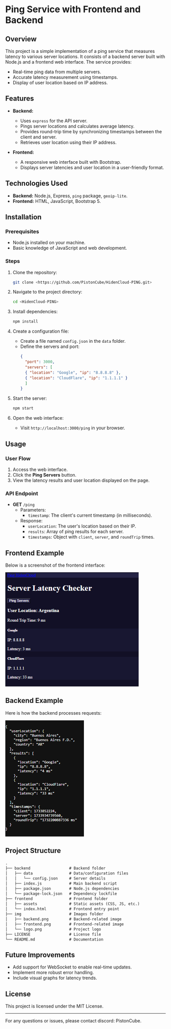 # Ping Service with Frontend and Backend

## Overview
This project is a simple implementation of a ping service that measures latency to various server locations. It consists of a backend server built with Node.js and a frontend web interface. The service provides:

- Real-time ping data from multiple servers.
- Accurate latency measurement using timestamps.
- Display of user location based on IP address.

## Features
- **Backend:**
  - Uses `express` for the API server.
  - Pings server locations and calculates average latency.
  - Provides round-trip time by synchronizing timestamps between the client and server.
  - Retrieves user location using their IP address.

- **Frontend:**
  - A responsive web interface built with Bootstrap.
  - Displays server latencies and user location in a user-friendly format.

## Technologies Used
- **Backend:** Node.js, Express, `ping` package, `geoip-lite`.
- **Frontend:** HTML, JavaScript, Bootstrap 5.

## Installation

### Prerequisites
- Node.js installed on your machine.
- Basic knowledge of JavaScript and web development.

### Steps
1. Clone the repository:
   ```bash
   git clone <https://github.com/PistonCube/HidenCloud-PING.git>
   ```

2. Navigate to the project directory:
   ```bash
   cd <HidenCloud-PING>
   ```

3. Install dependencies:
   ```bash
   npm install
   ```

4. Create a configuration file:
   - Create a file named `config.json` in the `data` folder.
   - Define the servers and port:
     ```json
     {
       "port": 3000,
       "servers": [
       { "location": "Google", "ip": "8.8.8.8" },
       { "location": "CloudFlare", "ip": "1.1.1.1" }
       ]
     }
     ```

5. Start the server:
   ```bash
   npm start
   ```

6. Open the web interface:
   - Visit `http://localhost:3000/ping` in your browser.

## Usage

### User Flow
1. Access the web interface.
2. Click the **Ping Servers** button.
3. View the latency results and user location displayed on the page.

### API Endpoint
- **GET** `/ping`
  - Parameters:
    - `timestamp`: The client's current timestamp (in milliseconds).
  - Response:
    - `userLocation`: The user's location based on their IP.
    - `results`: Array of ping results for each server.
    - `timestamps`: Object with `client`, `server`, and `roundTrip` times.

## Frontend Example
Below is a screenshot of the frontend interface:

![Frontend Interface](./img/frontend.png)

## Backend Example
Here is how the backend processes requests:

![Backend Process](./img/backend.png)

## Project Structure
```plaintext
.
├── backend                 # Backend folder
│   ├── data                # Data/configuration files
│   │   └── config.json     # Server details
│   ├── index.js            # Main backend script
│   ├── package.json        # Node.js dependencies
│   └── package-lock.json   # Dependency lockfile
├── frontend                # Frontend folder
│   ├── assets              # Static assets (CSS, JS, etc.)
│   └── index.html          # Frontend entry point
├── img                     # Images folder
│   ├── backend.png         # Backend-related image
│   ├── frontend.png        # Frontend-related image
│   └── logo.png            # Project logo
├── LICENSE                 # License file
└── README.md               # Documentation

```

## Future Improvements
- Add support for WebSocket to enable real-time updates.
- Implement more robust error handling.
- Include visual graphs for latency trends.

## License
This project is licensed under the MIT License.

---

For any questions or issues, please contact discord: PistonCube.


